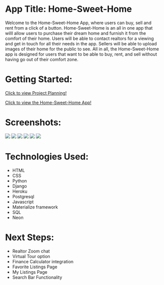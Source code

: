 # App Title: Home-Sweet-Home

Welcome to the Home-Sweet-Home App, where users can buy, sell and rent from a click of a button. Home-Sweet-Home is an all in one app that willl allow users to purchase their dream home and furnish it from the comfort of their home. Users will be able to contact realtors for a viewing and get in touch for all their needs in the app. Sellers will be able to upload images of their home for the public to see. All in all, the Home-Sweet-Home app is designed for users that want to be able to buy, rent, and sell without having go out of their comfort zone.

# Getting Started:

[Click to view Project Planning!​](https://trello.com/b/S1Rhlkxw/project-3-sei)

[Click to view the Home-Sweet-Home App!](https://home-sweet-home-app-737780089a17.herokuapp.com/)

# Screenshots:

<img src="https://i.imgur.com/BoDDXJv.png">
<img src="https://i.imgur.com/InjDAjy.png">
<img src= "https://i.imgur.com/pXAkIfp.png">
<img src= "https://i.imgur.com/65d7DEk.png">
<img src= "https://i.imgur.com/KsBERKh.png">
<img src= "https://i.imgur.com/dfh0Gmb.png">

# Technologies Used:

- HTML
- CSS
- Python
- Django
- Heroku
- Postgresql
- Javascript
- Materialize framework
- SQL
- Neon

# Next Steps:

- Realtor Zoom chat
- Virtual Tour option
- Finance Calculator integration
- Favorite Listings Page
- My Listings Page
- Search Bar Functionality
